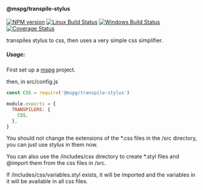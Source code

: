 #### @mspg/transpile-stylus

[![NPM version][npm-image]][npm-url]
[![Linux Build Status][travis-image]][travis-url]
[![Windows Build Status][appveyor-image]][appveyor-url]
[![Coverage Status][coveralls-image]][coveralls-url]

transpiles stylus to css,
then uses a very simple css simplifier.

##### Usage:
First set up a [mspg](https://github.com/mspg/core) project.

then, in src/config.js
```javascript
const CSS = require('@mspg/transpile-stylus')

module.exports = {
  TRANSPILERS: {
    CSS,
  },
}
```

You should not change the extensions of the \*.css files in the /src directory,
you can just use stylus in them now.

You can also use the /includes/css directory to create \*.styl files and @import them from the css files in /src.

If /includes/css/variables.styl exists, it will be imported and the variables in it will be available in all css files.

[npm-image]: https://img.shields.io/npm/v/@mspg/transpile-stylus.svg
[npm-url]: https://www.npmjs.com/package/@mspg/transpile-stylus
[travis-image]: https://travis-ci.org/mspg/transpile-stylus.svg?branch=master
[travis-url]: https://travis-ci.org/mspg/transpile-stylus
[appveyor-image]: https://ci.appveyor.com/api/projects/status/5s5716td6kwnydip?svg=true
[appveyor-url]: https://ci.appveyor.com/project/jaeh/transpile-stylus/branch/master
[coveralls-image]: https://coveralls.io/repos/github/mspg/transpile-stylus/badge.svg
[coveralls-url]: https://coveralls.io/github/mspg/transpile-stylus
